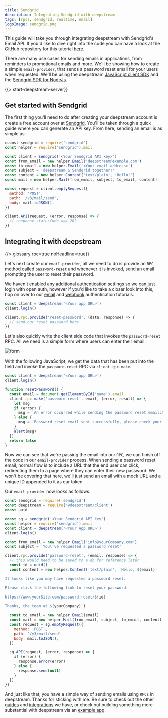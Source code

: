 ```yaml
---
title: Sendgrid
description: Integrating Sendgrid with deepstream
tags: [rpcs, sendgrid, realtime, email]
logoImage: sendgrid.png
---
```

This guide will take you through integrating deepstream with Sendgrid's Email API. If you'd like to dive right into the code you can have a look at the GitHub repository for this tutorial [here](https://github.com/deepstreamIO/demos-js/tree/master/integration/sendgrid).

There are many use cases for sending emails in applications, from reminders to promotional emails and more. We'll be showing how to create a simple `email-provider`, that sends a password reset email for your users when requested. We'll be using the deepstream [JavaScript client SDK](/docs/client-js/client/) and the [Sendgrid SDK for NodeJs](https://github.com/sendgrid/sendgrid-nodejs).

{{> start-deepstream-server}}

## Get started with Sendgrid

The first thing you'll need to do after creating your deepstream account is create a free account over at [Sendgrid](https://www.sendgrid.com/). You'll be taken through a quick guide where you can generate an API key. From here, sending an email is as simple as:

```javascript
cconst sendgrid = require('sendgrid')
const helper = require('sendgrid').mail

const client = sendgrid('<Your Sendgrid API key>')
const from_email = new helper.Email('deepstream@example.com')
const to_email = new helper.Email('<Your email address>')
const subject = 'deepstream & Sendgrid together!'
const content = new helper.Content('text/plain', 'Hello!')
const mail = new helper.Mail(from_email, subject, to_email, content)

const request = client.emptyRequest({
  method: 'POST',
  path: '/v3/mail/send',
  body: mail.toJSON(),
})

client.API(request, (error, response) => {
  // response.statusCode === 202
})
```

## Integrating it with deepstream

{{> glossary rpc=true noHeadline=true}}


Let's next create our `email-provider`, all we need to do is provide an `RPC` method called `password-reset` and whenever it is invoked, send an email prompting the user to reset their password.

We haven't enabled any additional authentication settings so we can just login with open auth, however if you'd like to take a closer look into this, hop on over to our [email](/tutorials/guides/email-auth) and [webhook](/tutorials/guides/http-webhook-auth) authentication tutorials.

```javascript
const client = deepstream('<Your app URL>')
client.login()

client.rpc.provide('reset-password', (data, response) => {
  // send our reset password here
})
```

Let's also quickly write the client side code that invokes the `password-reset` RPC. All we need is a simple form where users can enter their email.

![form](form.png)

With the following JavaScript, we get the data that has been put into the field and invoke the `password-reset` RPC via `client.rpc.make`.

```javascript
const client = deepstream('<Your app URL>')
client.login()

function resetPassword() {
  const email = document.getElementById('name').email
  client.rpc.make('password-reset', email, (error, result) => {
    let msg
    if (error) {
      msg = `An error occurred while sending the password reset email:${error}`
    } else {
      msg = `Password reset email sent successfully, please check your inbox`
    }
    alert(msg)
  })
  return false
}
```

Now we can see that we're passing the email into our `RPC`, we can finish off the code in our `email-provider` process. When sending a password reset email, normal flow is to include a URL that the end user can click, redirecting them to a page where they can enter their new password. We won't be covering that here, we'll just send an email with a mock URL and a unique ID appended to it as our token.

Our `email-provider` now looks as follows:

```javascript
const sendgrid = require('sendgrid')
const deepstream = require('@deepstream/client')
const uuid

const sg = sendgrid('<Your Sendgrid API key')
const helper = require('sendgrid').mail
const client = deepstream('<Your App URL>')
client.login()

const from_email = new helper.Email('info@yourCompany.com')
const subject = 'You\'ve requested a password reset'

client.rpc.provide('password-reset', (email, response) => {
  // this would need to be saved to a db for reference later
  const id = uuid()
  const content = new helper.Content('text/plain', `Hello, ${email}!

It looks like you may have requested a password reset.

Please click the following link to reset your password:

https://www.yourSite.com/password-reset/${id}

Thanks, the team at ${yourCompany}`)

  const to_email = new helper.Email(email)
  const mail = new helper.Mail(from_email, subject, to_email, content)
  const request = sg.emptyRequest({
    method: 'POST',
    path: '/v3/mail/send',
    body: mail.toJSON(),
  })

  sg.API(request, (error, response) => {
    if (error) {
      response.error(error)
    } else {
      response.send(null)
    }
  })
})
```

And just like that, you have a simple way of sending emails using `RPCs` in deepstream. Thanks for sticking with me. Be sure to check out the other [guides](/tutorials/#guides) and [integrations](/tutorials/#integrations) we have, or check out building something more substantial with deepstream via an [example app](/tutorials/#example-apps).
